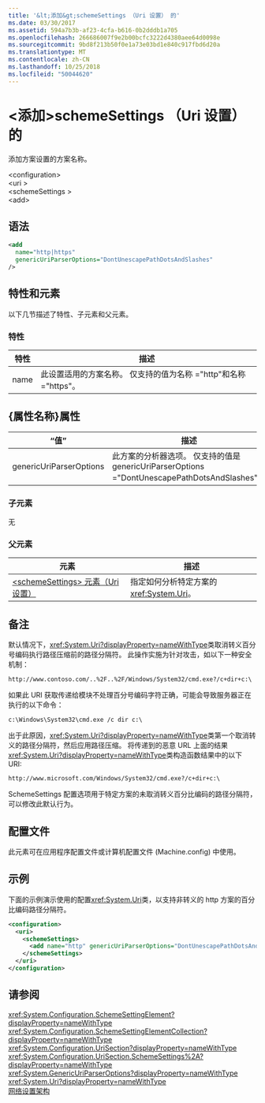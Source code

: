 ```yaml
---
title: '&lt;添加&gt;schemeSettings （Uri 设置） 的'
ms.date: 03/30/2017
ms.assetid: 594a7b3b-af23-4cfa-b616-0b2dddb1a705
ms.openlocfilehash: 266686007f9e2b00bcfc3222d4380aee64d0098e
ms.sourcegitcommit: 9bd8f213b50f0e1a73e03bd1e840c917fbd6d20a
ms.translationtype: MT
ms.contentlocale: zh-CN
ms.lasthandoff: 10/25/2018
ms.locfileid: "50044620"
---
```

# <a name="ltaddgt-element-for-schemesettings-uri-settings"></a>&lt;添加&gt;schemeSettings （Uri 设置） 的
添加方案设置的方案名称。  
  
 \<configuration>  
\<uri >  
\<schemeSettings >  
\<add>  
  
## <a name="syntax"></a>语法  
  
```xml  
<add
  name="http|https"
  genericUriParserOptions="DontUnescapePathDotsAndSlashes"
/>  
```  
  
## <a name="attributes-and-elements"></a>特性和元素  
 以下几节描述了特性、子元素和父元素。  
  
### <a name="attributes"></a>特性  
  
|特性|描述|  
|---------------|-----------------|  
|name|此设置适用的方案名称。 仅支持的值为名称 ="http"和名称 ="https"。|  
  
## <a name="attribute-name-attribute"></a>{属性名称}属性  
  
|“值”|描述|  
|-----------|-----------------|  
|genericUriParserOptions|此方案的分析器选项。 仅支持的值是 genericUriParserOptions ="DontUnescapePathDotsAndSlashes"。|  
  
### <a name="child-elements"></a>子元素  
 无  
  
### <a name="parent-elements"></a>父元素  
  
|元素|描述|  
|-------------|-----------------|  
|[\<schemeSettings> 元素（Uri 设置）](../../../../../docs/framework/configure-apps/file-schema/network/schemesettings-element-uri-settings.md)|指定如何分析特定方案的 <xref:System.Uri>。|  
  
## <a name="remarks"></a>备注  
 默认情况下，<xref:System.Uri?displayProperty=nameWithType>类取消转义百分号编码执行路径压缩前的路径分隔符。 此操作实施为针对攻击，如以下一种安全机制：  
  
 `http://www.contoso.com/..%2F..%2F/Windows/System32/cmd.exe?/c+dir+c:\`  
  
 如果此 URI 获取传递给模块不处理百分号编码字符正确，可能会导致服务器正在执行的以下命令：  
  
 `c:\Windows\System32\cmd.exe /c dir c:\`  
  
 出于此原因，<xref:System.Uri?displayProperty=nameWithType>类第一个取消转义的路径分隔符，然后应用路径压缩。 将传递到的恶意 URL 上面的结果<xref:System.Uri?displayProperty=nameWithType>类构造函数结果中的以下 URI:  
  
 `http://www.microsoft.com/Windows/System32/cmd.exe?/c+dir+c:\`  
  
 SchemeSettings 配置选项用于特定方案的未取消转义百分比编码的路径分隔符，可以修改此默认行为。  
  
## <a name="configuration-files"></a>配置文件  
 此元素可在应用程序配置文件或计算机配置文件 (Machine.config) 中使用。  
  
## <a name="example"></a>示例  
 下面的示例演示使用的配置<xref:System.Uri>类，以支持非转义的 http 方案的百分比编码路径分隔符。  
  
```xml  
<configuration>  
  <uri>  
    <schemeSettings>  
      <add name="http" genericUriParserOptions="DontUnescapePathDotsAndSlashes"/>  
    </schemeSettings>  
  </uri>  
</configuration>  
```  
  
## <a name="see-also"></a>请参阅  
 <xref:System.Configuration.SchemeSettingElement?displayProperty=nameWithType>  
 <xref:System.Configuration.SchemeSettingElementCollection?displayProperty=nameWithType>  
 <xref:System.Configuration.UriSection?displayProperty=nameWithType>  
 <xref:System.Configuration.UriSection.SchemeSettings%2A?displayProperty=nameWithType>  
 <xref:System.GenericUriParserOptions?displayProperty=nameWithType>  
 <xref:System.Uri?displayProperty=nameWithType>  
 [网络设置架构](../../../../../docs/framework/configure-apps/file-schema/network/index.md)
